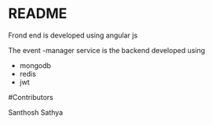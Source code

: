 # README

Frond end is developed using angular js

The event -manager service is the backend developed using

* mongodb
* redis
* jwt

#Contributors

Santhosh
Sathya
